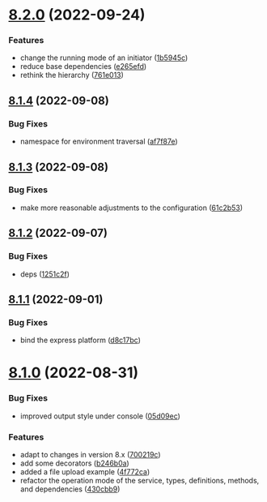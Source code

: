 # [8.2.0](https://github.com/vodyani/vodyani/compare/v8.1.4...v8.2.0) (2022-09-24)


### Features

* change the running mode of an initiator ([1b5945c](https://github.com/vodyani/vodyani/commit/1b5945c0828c9b0bc45cd84d386065133f322e35))
* reduce base dependencies ([e265efd](https://github.com/vodyani/vodyani/commit/e265efded70c2666dd6dc2c509677f58b1895efb))
* rethink the hierarchy ([761e013](https://github.com/vodyani/vodyani/commit/761e0131d3875a61e820eac717078bfd074ae19c))

## [8.1.4](https://github.com/vodyani/vodyani/compare/v8.1.3...v8.1.4) (2022-09-08)


### Bug Fixes

* namespace for environment traversal ([af7f87e](https://github.com/vodyani/vodyani/commit/af7f87e8b31caf709e6c70baad0adc4897a82d97))

## [8.1.3](https://github.com/vodyani/vodyani/compare/v8.1.2...v8.1.3) (2022-09-08)


### Bug Fixes

* make more reasonable adjustments to the configuration ([61c2b53](https://github.com/vodyani/vodyani/commit/61c2b53cabe5c83d03a06cd98adb25eae3751f0e))

## [8.1.2](https://github.com/vodyani/vodyani/compare/v8.1.1...v8.1.2) (2022-09-07)


### Bug Fixes

* deps ([1251c2f](https://github.com/vodyani/vodyani/commit/1251c2f1f93ca659d5b3d4f978ffe5a91b9f5ede))

## [8.1.1](https://github.com/vodyani/vodyani/compare/v8.1.0...v8.1.1) (2022-09-01)


### Bug Fixes

* bind the express platform ([d8c17bc](https://github.com/vodyani/vodyani/commit/d8c17bcc2b45901b46a76465bced4ba6a8746810))

# [8.1.0](https://github.com/vodyani/vodyani/compare/v8.0.1...v8.1.0) (2022-08-31)


### Bug Fixes

* improved output style under console ([05d09ec](https://github.com/vodyani/vodyani/commit/05d09ec133eea4ecbed9a5646cc021c940b7d9e6))


### Features

* adapt to changes in version 8.x ([700219c](https://github.com/vodyani/vodyani/commit/700219cb56422f5fb9fc877fb69602657b2a007b))
* add some decorators ([b246b0a](https://github.com/vodyani/vodyani/commit/b246b0a917b9a136bf517f96e765a739b8475ec9))
* added a file upload example ([4f772ca](https://github.com/vodyani/vodyani/commit/4f772cab7597585a652dc29b711b9b5dd5b44c45))
* refactor the operation mode of the service, types, definitions, methods, and dependencies ([430cbb9](https://github.com/vodyani/vodyani/commit/430cbb9d906ea124cb4b7ef4358f5e197ef9ec1e))
